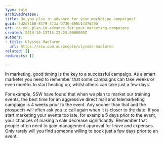 ```yaml
---
type: rule
archivedreason: 
title: Do you plan in advance for your marketing campaigns?
guid: 5d2d51b8-8479-473a-9736-658b14d7d39b
uri: do-you-plan-in-advance-for-your-marketing-campaigns
created: 2014-10-13T18:22:23.0000000Z
authors:
- title: Ulysses Maclaren
  url: https://ssw.com.au/people/ulysses-maclaren
related: []
redirects: []

---
```



<p>​In marketing, good timing is the key to a successful campaign.&#160;As a smart marketer you need to remember that some campaigns can take weeks or even months to start heating up, whilst others can take just a few days.<br></p>
<p>For example, SSW have found that when we plan to market our training events, the best time for an aggressive direct mail and telemarketing campaign is 4 weeks prior to the event. Any sooner than that and the prospects will often ask you to call again when it is closer to the date. If you start marketing your events too late, for example 5 days prior to the event, your chances of making a sale decrease significantly. Remember that people often need to gain management approval for leave and expenses. Only rarely will you find someone willing to book just a few days prior to an ​event.​</p>
<br><excerpt class='endintro'></excerpt><br>



